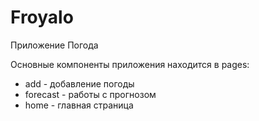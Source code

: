 # Froyalo
Приложение Погода

Основные компоненты приложения находится в pages:
- add - добавление погоды
- forecast - работы с прогнозом
- home - главная страница
